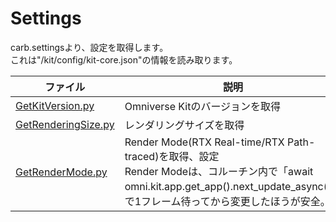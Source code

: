 # Settings

carb.settingsより、設定を取得します。     
これは"/kit/config/kit-core.json"の情報を読み取ります。     


|ファイル|説明|     
|---|---|     
|[GetKitVersion.py](./GetKitVersion.py)|Omniverse Kitのバージョンを取得|     
|[GetRenderingSize.py](./GetRenderingSize.py)|レンダリングサイズを取得|     
|[GetRenderMode.py](./GetRenderMode.py)|Render Mode(RTX Real-time/RTX Path-traced)を取得、設定<br>Render Modeは、コルーチン内で「await omni.kit.app.get_app().next_update_async()」で1フレーム待ってから変更したほうが安全。|     

